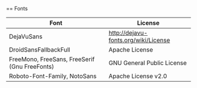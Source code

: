 == Fonts

| Font                                          | License                              |
|-----------------------------------------------|--------------------------------------|
| DejaVuSans                                    | http://dejavu-fonts.org/wiki/License |
| DroidSansFallbackFull                         | Apache License                       |
| FreeMono, FreeSans, FreeSerif (Gnu FreeFonts) | GNU General Public License           |
| Roboto-Font-Family, NotoSans                  | Apache License v2.0                  |
